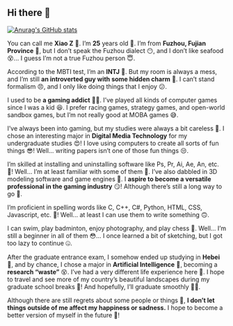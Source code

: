 ## Hi there 👋

<!--
**GZ-Metal-Cell/GZ-Metal-Cell** is a ✨ _special_ ✨ repository because its `README.md` (this file) appears on your GitHub profile.

Here are some ideas to get you started:

- 🔭 I’m currently working on ...
- 🌱 I’m currently learning ...
- 👯 I’m looking to collaborate on ...
- 🤔 I’m looking for help with ...
- 💬 Ask me about ...
- 📫 How to reach me: ...
- 😄 Pronouns: ...
- ⚡ Fun fact: ...
-->

[![Anurag's GitHub stats](https://github-readme-stats.vercel.app/api?username=GZ-Metal-Cell)](https://github.com/anuraghazra/github-readme-stats)

You can call me **Xiao Z** 🤗. I’m **25** years old 🫣. I’m from **Fuzhou, Fujian Province** 😬, but I don’t speak the Fuzhou dialect 😶, and I don’t like seafood 😵... I guess I’m not a true Fuzhou person 😇.

According to the MBTI test, I’m an **INTJ** 🤔. But my room is always a mess, and I’m still **an introverted guy with some hidden charm** 🤤. I can’t stand formalism 😠, and I only like doing things that I enjoy 😕.

I used to be **a gaming addict** 😮‍💨. I’ve played all kinds of computer games since I was a kid 😆. I prefer racing games, strategy games, and open-world sandbox games, but I’m not really good at MOBA games 😅.

I’ve always been into gaming, but my studies were always a bit careless 🥱. I chose an interesting major in **Digital Media Technology** for my undergraduate studies 😍! I love using computers to create all sorts of fun things 😎! Well... writing papers isn’t one of those fun things 😒.

I’m skilled at installing and uninstalling software like Ps, Pr, Ai, Ae, An, etc. 🤪! Well... I’m at least familiar with some of them 🧐. I’ve also dabbled in 3D modeling software and game engines 🫢. I **aspire to become a versatile professional in the gaming industry** 😏! Although there’s still a long way to go 🥴.

I’m proficient in spelling words like C, C++, C#, Python, HTML, CSS, Javascript, etc. 🤠! Well... at least I can use them to write something 🙃.

I can swim, play badminton, enjoy photography, and play chess 🥸. Well... I’m still a beginner in all of them 😳... I once learned a bit of sketching, but I got too lazy to continue 🤐.

After the graduate entrance exam, I somehow ended up studying in **Hebei** 🤨, and by chance, I chose a major in **Artificial Intelligence** 🤫, becoming a **research “waste”** 😵. I’ve had a very different life experience here 🤧. I hope to travel and see more of my country’s beautiful landscapes during my graduate school breaks 🥳! And hopefully, I’ll graduate smoothly 😵‍💫.

Although there are still regrets about some people or things 🫤, **I don’t let things outside of me affect my happiness or sadness.** I hope to become a better version of myself in the future 🫡!
